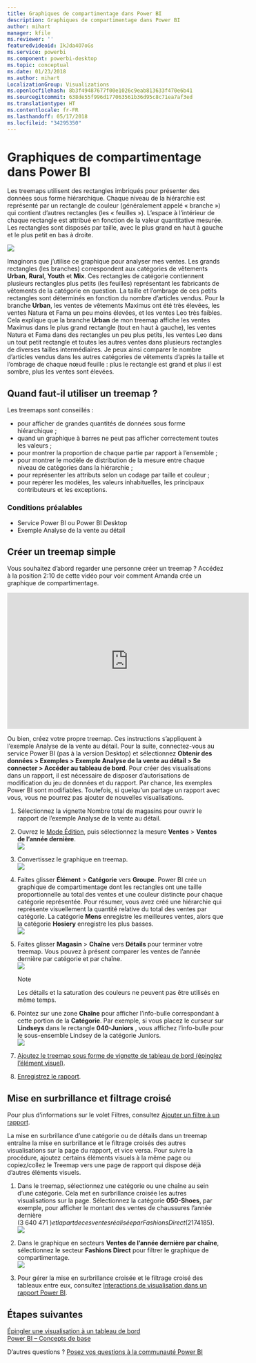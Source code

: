 ```yaml
---
title: Graphiques de compartimentage dans Power BI
description: Graphiques de compartimentage dans Power BI
author: mihart
manager: kfile
ms.reviewer: ''
featuredvideoid: IkJda4O7oGs
ms.service: powerbi
ms.component: powerbi-desktop
ms.topic: conceptual
ms.date: 01/23/2018
ms.author: mihart
LocalizationGroup: Visualizations
ms.openlocfilehash: 8b3f49487677f00e1026c9eab813633f470e6b41
ms.sourcegitcommit: 638de55f996d177063561b36d95c8c71ea7af3ed
ms.translationtype: HT
ms.contentlocale: fr-FR
ms.lasthandoff: 05/17/2018
ms.locfileid: "34295350"
---
```

# <a name="treemaps-in-power-bi"></a>Graphiques de compartimentage dans Power BI
Les treemaps utilisent des rectangles imbriqués pour présenter des données sous forme hiérarchique.  Chaque niveau de la hiérarchie est représenté par un rectangle de couleur (généralement appelé « branche ») qui contient d’autres rectangles (les « feuilles »).  L’espace à l’intérieur de chaque rectangle est attribué en fonction de la valeur quantitative mesurée. Les rectangles sont disposés par taille, avec le plus grand en haut à gauche et le plus petit en bas à droite.

![](media/power-bi-visualization-treemaps/pbi-nancy_viz_treemap.png)

Imaginons que j’utilise ce graphique pour analyser mes ventes. Les grands rectangles (les branches) correspondent aux catégories de vêtements **Urban**, **Rural**, **Youth** et **Mix**.  Ces rectangles de catégorie contiennent plusieurs rectangles plus petits (les feuilles) représentant les fabricants de vêtements de la catégorie en question. La taille et l’ombrage de ces petits rectangles sont déterminés en fonction du nombre d’articles vendus.  Pour la branche **Urban**, les ventes de vêtements Maximus ont été très élevées, les ventes Natura et Fama un peu moins élevées, et les ventes Leo très faibles.  Cela explique que la branche **Urban** de mon treemap affiche les ventes Maximus dans le plus grand rectangle (tout en haut à gauche), les ventes Natura et Fama dans des rectangles un peu plus petits, les ventes Leo dans un tout petit rectangle et toutes les autres ventes dans plusieurs rectangles de diverses tailles intermédiaires.  Je peux ainsi comparer le nombre d’articles vendus dans les autres catégories de vêtements d’après la taille et l’ombrage de chaque nœud feuille : plus le rectangle est grand et plus il est sombre, plus les ventes sont élevées.

## <a name="when-to-use-a-treemap"></a>Quand faut-il utiliser un treemap ?
Les treemaps sont conseillés :

* pour afficher de grandes quantités de données sous forme hiérarchique ;
* quand un graphique à barres ne peut pas afficher correctement toutes les valeurs ;
* pour montrer la proportion de chaque partie par rapport à l’ensemble ;
* pour montrer le modèle de distribution de la mesure entre chaque niveau de catégories dans la hiérarchie ;
* pour représenter les attributs selon un codage par taille et couleur ;
* pour repérer les modèles, les valeurs inhabituelles, les principaux contributeurs et les exceptions.

### <a name="prerequisites"></a>Conditions préalables
 - Service Power BI ou Power BI Desktop
 - Exemple Analyse de la vente au détail

## <a name="create-a-basic-treemap"></a>Créer un treemap simple
Vous souhaitez d’abord regarder une personne créer un treemap ?  Accédez à la position 2:10 de cette vidéo pour voir comment Amanda crée un graphique de compartimentage.

<iframe width="560" height="315" src="https://www.youtube.com/embed/IkJda4O7oGs" frameborder="0" allowfullscreen></iframe>

Ou bien, créez votre propre treemap. Ces instructions s’appliquent à l’exemple Analyse de la vente au détail. Pour la suite, connectez-vous au service Power BI (pas à la version Desktop) et sélectionnez **Obtenir des données \> Exemples \> Exemple Analyse de la vente au détail \> Se connecter \> Accéder au tableau de bord**. Pour créer des visualisations dans un rapport, il est nécessaire de disposer d’autorisations de modification du jeu de données et du rapport. Par chance, les exemples Power BI sont modifiables. Toutefois, si quelqu'un partage un rapport avec vous, vous ne pourrez pas ajouter de nouvelles visualisations.

1. Sélectionnez la vignette Nombre total de magasins pour ouvrir le rapport de l’exemple Analyse de la vente au détail.    
2. Ouvrez le [Mode Édition](service-interact-with-a-report-in-editing-view.md), puis sélectionnez la mesure **Ventes** > **Ventes de l’année dernière**.   
   ![](media/power-bi-visualization-treemaps/treemapfirstvalue_new.png)   
3. Convertissez le graphique en treemap.  
   ![](media/power-bi-visualization-treemaps/treemapconvertto_new.png)   
4. Faites glisser **Élément** > **Catégorie** vers **Groupe**. Power BI crée un graphique de compartimentage dont les rectangles ont une taille proportionnelle au total des ventes et une couleur distincte pour chaque catégorie représentée.  Pour résumer, vous avez créé une hiérarchie qui représente visuellement la quantité relative du total des ventes par catégorie.  La catégorie **Mens** enregistre les meilleures ventes, alors que la catégorie **Hosiery** enregistre les plus basses.   
   ![](media/power-bi-visualization-treemaps/treemapcomplete_new.png)   
5. Faites glisser **Magasin** > **Chaîne** vers **Détails** pour terminer votre treemap. Vous pouvez à présent comparer les ventes de l’année dernière par catégorie et par chaîne.   
   ![](media/power-bi-visualization-treemaps/treemap_addgroup_new.png)
   
   > [!NOTE]
   > Les détails et la saturation des couleurs ne peuvent pas être utilisés en même temps.
   > 
   > 
5. Pointez sur une zone **Chaîne** pour afficher l’info-bulle correspondant à cette portion de la **Catégorie**.  Par exemple, si vous placez le curseur sur **Lindseys** dans le rectangle **040-Juniors** , vous affichez l’info-bulle pour le sous-ensemble Lindsey de la catégorie Juniors.  
   ![](media/power-bi-visualization-treemaps/treemaphoverdetail_new.png)
6. [Ajoutez le treemap sous forme de vignette de tableau de bord (épinglez l’élément visuel)](service-dashboard-tiles.md). 
7. [Enregistrez le rapport](service-report-save.md).

## <a name="highlighting-and-cross-filtering"></a>Mise en surbrillance et filtrage croisé
Pour plus d’informations sur le volet Filtres, consultez [Ajouter un filtre à un rapport](power-bi-report-add-filter.md).

La mise en surbrillance d’une catégorie ou de détails dans un treemap entraîne la mise en surbrillance et le filtrage croisés des autres visualisations sur la page du rapport, et vice versa. Pour suivre la procédure, ajoutez certains éléments visuels à la même page ou copiez/collez le Treemap vers une page de rapport qui dispose déjà d’autres éléments visuels.

1. Dans le treemap, sélectionnez une catégorie ou une chaîne au sein d’une catégorie.  Cela met en surbrillance croisée les autres visualisations sur la page. Sélectionnez la catégorie **050-Shoes**, par exemple, pour afficher le montant des ventes de chaussures l’année dernière (3 640 471 $) et la part de ces ventes réalisée par Fashions Direct (2 174 185 $).  
   ![](media/power-bi-visualization-treemaps/treemaphiliting.png)

2. Dans le graphique en secteurs **Ventes de l’année dernière par chaîne**, sélectionnez le secteur **Fashions Direct** pour filtrer le graphique de compartimentage.  
   ![](media/power-bi-visualization-treemaps/treemapnoowl.gif)    

3. Pour gérer la mise en surbrillance croisée et le filtrage croisé des tableaux entre eux, consultez [Interactions de visualisation dans un rapport Power BI](service-reports-visual-interactions.md).

## <a name="next-steps"></a>Étapes suivantes
[Épingler une visualisation à un tableau de bord](service-dashboard-pin-tile-from-report.md)  
[Power BI – Concepts de base](service-basic-concepts.md)  

D’autres questions ? [Posez vos questions à la communauté Power BI](http://community.powerbi.com/)  

